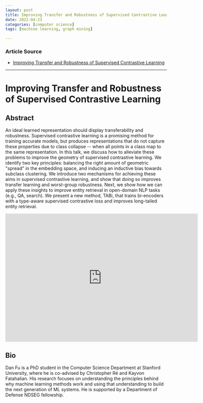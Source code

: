 ```yaml
---
layout: post
title: Improving Transfer and Robustness of Supervised Contrastive Learning 
date: 2022-04-23
categories: [computer science]
tags: [machine learning, graph mining]

---
```


### Article Source

* [Improving Transfer and Robustness of Supervised Contrastive Learning](https://www.youtube.com/watch?v=G3yLSBSCUUw)


---

# Improving Transfer and Robustness of Supervised Contrastive Learning 

## Abstract

An ideal learned representation should display transferability and robustness. Supervised contrastive learning is a promising method for training accurate models, but produces representations that do not capture these properties due to class collapse -- when all points in a class map to the same representation. In this talk, we discuss how to alleviate these problems to improve the geometry of supervised contrastive learning. We identify two key principles: balancing the right amount of geometric "spread" in the embedding space, and inducing an inductive bias towards subclass clustering. We introduce two mechanisms for achieving these aims in supervised contrastive learning, and show that doing so improves transfer learning and worst-group robustness. Next, we show how we can apply these insights to improve entity retrieval in open-domain NLP tasks (e.g., QA, search). We present a new method, TABi, that trains bi-encoders with a type-aware supervised contrastive loss and improves long-tailed entity retrieval.

<iframe width="600" height="400" src="https://www.youtube.com/embed/G3yLSBSCUUw" title="YouTube video player" frameborder="0" allow="accelerometer; autoplay; clipboard-write; encrypted-media; gyroscope; picture-in-picture" allowfullscreen></iframe>



## Bio
Dan Fu is a PhD student in the Computer Science Department at Stanford University, where he is co-advised by Christopher Ré and Kayvon Fatahalian. His research focuses on understanding the principles behind why machine learning methods work and using that understanding to build the next generation of ML systems. He is supported by a Department of Defense NDSEG fellowship.